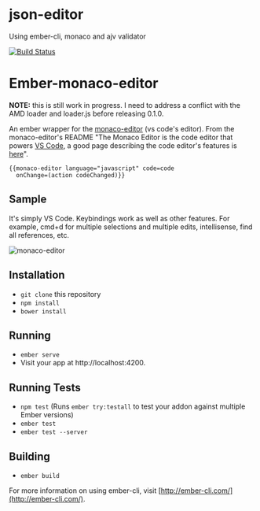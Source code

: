 # json-editor
Using ember-cli, monaco and ajv validator


[![Build Status](https://travis-ci.org/MiguelMadero/ember-monaco-editor.svg?branch=master)](https://travis-ci.org/MiguelMadero/ember-monaco-editor)

# Ember-monaco-editor

**NOTE:** this is still work in progress. I need to address a conflict with the AMD loader and loader.js before releasing 0.1.0.

An ember wrapper for the [monaco-editor](https://github.com/Microsoft/monaco-editor) (vs code's editor). From the monaco-editor's README "The Monaco Editor is the code editor that powers [VS Code](https://github.com/Microsoft/vscode), a good page describing the code editor's features is [here](https://code.visualstudio.com/docs/editor/editingevolved)".

```
{{monaco-editor language="javascript" code=code
  onChange=(action codeChanged)}}
```

## Sample

It's simply VS Code. Keybindings work as well as other features. For example, cmd+d for multiple selections and multiple edits, intellisense, find all references, etc. 

![monaco-editor](https://cloud.githubusercontent.com/assets/47388/17669451/8a849b98-62c2-11e6-9915-5bcbb4b5f11e.gif)

## Installation

* `git clone` this repository
* `npm install`
* `bower install`

## Running

* `ember serve`
* Visit your app at http://localhost:4200.

## Running Tests

* `npm test` (Runs `ember try:testall` to test your addon against multiple Ember versions)
* `ember test`
* `ember test --server`

## Building

* `ember build`

For more information on using ember-cli, visit [http://ember-cli.com/](http://ember-cli.com/).

